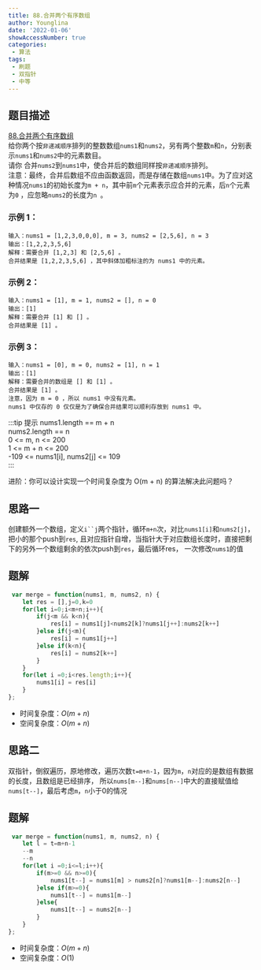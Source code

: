 ```yaml
---
title: 88.合并两个有序数组
author: Younglina
date: '2022-01-06'
showAccessNumber: true
categories:
 - 算法
tags:
 - 刷题
 - 双指针
 - 中等
---
```

## 题目描述
[88.合并两个有序数组](https://leetcode-cn.com/problems/merge-sorted-array/)  
给你两个按`非递减顺序`排列的整数数组`nums1`和`nums2`，另有两个整数`m`和`n`，分别表示`nums1`和`nums2`中的元素数目。  
请你 合并`nums2`到`nums1`中，使合并后的数组同样按`非递减顺序`排列。  
注意：最终，合并后数组不应由函数返回，而是存储在数组`nums1`中。为了应对这种情况`nums1`的初始长度为`m + n`，其中前`m`个元素表示应合并的元素，后`n`个元素为`0` ，应忽略`nums2`的长度为`n `。


### 示例 1：
```
输入：nums1 = [1,2,3,0,0,0], m = 3, nums2 = [2,5,6], n = 3
输出：[1,2,2,3,5,6]
解释：需要合并 [1,2,3] 和 [2,5,6] 。
合并结果是 [1,2,2,3,5,6] ，其中斜体加粗标注的为 nums1 中的元素。
```

### 示例 2：
```
输入：nums1 = [1], m = 1, nums2 = [], n = 0
输出：[1]
解释：需要合并 [1] 和 [] 。
合并结果是 [1] 。
```

### 示例 3：
```
输入：nums1 = [0], m = 0, nums2 = [1], n = 1
输出：[1]
解释：需要合并的数组是 [] 和 [1] 。
合并结果是 [1] 。
注意，因为 m = 0 ，所以 nums1 中没有元素。
nums1 中仅存的 0 仅仅是为了确保合并结果可以顺利存放到 nums1 中。
```

:::tip 提示
nums1.length == m + n  
nums2.length == n  
0 <= m, n <= 200  
1 <= m + n <= 200  
-109 <= nums1[i], nums2[j] <= 109  
:::

进阶：你可以设计实现一个时间复杂度为 O(m + n) 的算法解决此问题吗？

## 思路一
创建额外一个数组，定义`i``j`两个指针，循环`m+n`次，对比`nums1[i]`和`nums2[j]`，把小的那个push到`res`,
且对应指针自增，当指针大于对应数组长度时，直接把剩下的另外一个数组剩余的依次push到`res`，最后循环res，
一次修改`nums1`的值

## 题解
```javascript
 var merge = function(nums1, m, nums2, n) {
    let res = [],j=0,k=0
    for(let i=0;i<m+n;i++){
        if(j<m && k<n){
            res[i] = nums1[j]<nums2[k]?nums1[j++]:nums2[k++]
        }else if(j<m){
            res[i] = nums1[j++]
        }else if(k<n){
            res[i] = nums2[k++]
        }
    }
    for(let i =0;i<res.length;i++){
        nums1[i] = res[i]
    }
};
```
* 时间复杂度：$O(m + n)$
* 空间复杂度：$O(m + n)$

## 思路二
双指针，倒叙遍历，原地修改，遍历次数`t=m+n-1`，因为`m`，`n`对应的是数组有数据的长度，且数组是已经排序，
所以`nums[m--]`和`nums[n--]`中大的直接赋值给`nums[t--]`，最后考虑`m`，`n`小于0的情况

## 题解
```javascript
 var merge = function(nums1, m, nums2, n) {
    let l = t=m+n-1
    --m
    --n
    for(let i =0;i<=l;i++){
        if(m>=0 && n>=0){
            nums1[t--] = nums1[m] > nums2[n]?nums1[m--]:nums2[n--]
        }else if(m>=0){
            nums1[t--] = nums1[m--]
        }else{
            nums1[t--] = nums2[n--]
        }
    }
};
```
* 时间复杂度：$O(m + n)$
* 空间复杂度：$O(1)$